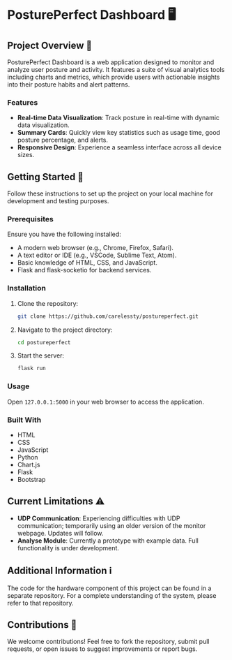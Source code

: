 # PosturePerfect Dashboard 🖥️

## Project Overview 📖

PosturePerfect Dashboard is a web application designed to monitor and analyze user posture and activity. It features a suite of visual analytics tools including charts and metrics, which provide users with actionable insights into their posture habits and alert patterns.

### Features 

- **Real-time Data Visualization**: Track posture in real-time with dynamic data visualization.
- **Summary Cards**: Quickly view key statistics such as usage time, good posture percentage, and alerts.
- **Responsive Design**: Experience a seamless interface across all device sizes.

## Getting Started 🚀

Follow these instructions to set up the project on your local machine for development and testing purposes.

### Prerequisites

Ensure you have the following installed:

- A modern web browser (e.g., Chrome, Firefox, Safari).
- A text editor or IDE (e.g., VSCode, Sublime Text, Atom).
- Basic knowledge of HTML, CSS, and JavaScript.
- Flask and flask-socketio for backend services.

### Installation

1. Clone the repository:
   ```bash
   git clone https://github.com/carelessty/postureperfect.git
   ```

2. Navigate to the project directory:
   ```bash
   cd postureperfect
   ```

3. Start the server:
   ```bash
   flask run
   ```

### Usage

Open `127.0.0.1:5000` in your web browser to access the application.

### Built With
- HTML
- CSS
- JavaScript
- Python
- Chart.js
- Flask
- Bootstrap

## Current Limitations ⚠️

- **UDP Communication**: Experiencing difficulties with UDP communication; temporarily using an older version of the monitor webpage. Updates will follow.
- **Analyse Module**: Currently a prototype with example data. Full functionality is under development.

## Additional Information ℹ️

The code for the hardware component of this project can be found in a separate repository. For a complete understanding of the system, please refer to that repository.

## Contributions 👐

We welcome contributions! Feel free to fork the repository, submit pull requests, or open issues to suggest improvements or report bugs.
